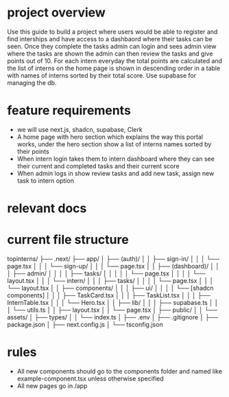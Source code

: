 # project overview
Use this guide to build a project where users would be able to register and find interships and have access to a dashbaord where their tasks can be seen. Once they complete the tasks admin can login and sees admin view where the tasks are shown the admin can then review the tasks and give points out of 10. For each intern everyday the total points are calculated and the list of interns on the home page is shown in descending order in a table with names of interns sorted by their total score. Use supabase for managing the db.

# feature requirements
- we will use next.js, shadcn, supabase, Clerk
- A home page with hero section which explains the way this portal works, under the hero section show a list of interns names sorted by their points
- When intern login takes them to intern dashboard where they can see their current and completed tasks and their current score
- When admin logs in show review tasks and add new task, assign new task to intern option

# relevant docs


# current file structure

topinterns/
├── .next/
├── app/
│   ├── (auth)/
│   │   ├── sign-in/
│   │   │   └── page.tsx
│   │   │   └── sign-up/
│   │   │       └── page.tsx
│   │   ├── (dashboard)/
│   │   │   ├── admin/
│   │   │   │   ├── tasks/
│   │   │   │   │   └── page.tsx
│   │   │   │   └── layout.tsx
│   │   │   └── intern/
│   │   │       ├── tasks/
│   │   │       │   └── page.tsx
│   │   │       └── layout.tsx
│   │   ├── components/
│   │   │   ├── ui/
│   │   │   │   └── [shadcn components]
│   │   │   ├── TaskCard.tsx
│   │   │   ├── TaskList.tsx
│   │   │   ├── InternTable.tsx
│   │   │   └── Hero.tsx
│   │   ├── lib/
│   │   │   ├── supabase.ts
│   │   │   └── utils.ts
│   │   ├── layout.tsx
│   │   └── page.tsx
│   ├── public/
│   │   └── assets/
│   ├── types/
│   │   └── index.ts
│   ├── .env
│   ├── .gitignore
│   ├── package.json
│   ├── next.config.js
│   └── tsconfig.json

# rules
- All new components should go to the components folder and named like example-component.tsx unless otherwise specified
- All new pages go in /app